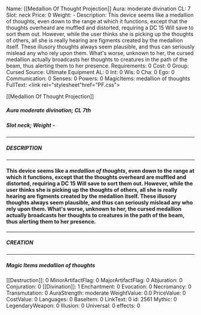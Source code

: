Name: [[Medallion Of Thought Projection]]
Aura: moderate divination
CL: 7
Slot: neck
Price: 0
Weight: -
Description: This device seems like a medallion of thoughts, even down to the range at which it functions, except that the thoughts overheard are muffled and distorted, requiring a DC 15 Will save to sort them out. However, while the user thinks she is picking up the thoughts of others, all she is really hearing are figments created by the medallion itself. These illusory thoughts always seem plausible, and thus can seriously mislead any who rely upon them. What's worse, unknown to her, the cursed medallion actually broadcasts her thoughts to creatures in the path of the beam, thus alerting them to her presence.
Requirements: 0
Cost: 0
Group: Cursed
Source: Ultimate Equipment
AL: 0
Int: 0
Wis: 0
Cha: 0
Ego: 0
Communication: 0
Senses: 0
Powers: 0
MagicItems: medallion of thoughts
FullText: <link rel="stylesheet"href="PF.css"><div class="heading"><p class="alignleft">[[Medallion Of Thought Projection]]</p><div style="clear: both;"></div></div><div><h5><b>Aura </b>moderate divination; <b>CL </b>7th</h5><h5><b>Slot </b>neck; <b>Weight </b>-</h5></div><hr/><div><h5><b>DESCRIPTION</b></h5></div><hr/><div><h4><p>This device seems like a <i>medallion of thoughts</i>, even down to the range at which it functions, except that the thoughts overheard are muffled and distorted, requiring a DC 15 Will save to sort them out. However, while the user thinks she is picking up the thoughts of others, all she is really hearing are figments created by the medallion itself. These illusory thoughts always seem plausible, and thus can seriously mislead any who rely upon them. What's worse, unknown to her, the cursed medallion actually broadcasts her thoughts to creatures in the path of the beam, thus alerting them to her presence.</p></h4></div><hr/><div><h5><b>CREATION</b></h5></div><hr/><div><h5><b>Magic Items </b><i>medallion of thoughts</i></h5></div>
[[Destruction]]: 0
MinorArtifactFlag: 0
MajorArtifactFlag: 0
Abjuration: 0
Conjuration: 0
[[Divination]]: 1
Enchantment: 0
Evocation: 0
Necromancy: 0
Transmutation: 0
AuraStrength: moderate
WeightValue: 0.0
PriceValue: 0
CostValue: 0
Languages: 0
BaseItem: 0
LinkText: 0
id: 2561
Mythic: 0
LegendaryWeapon: 0
Illusion: 0
Universal: 0
effects: 0
